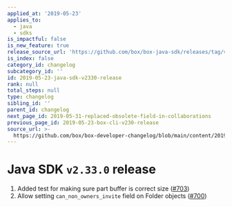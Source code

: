 ```yaml
---
applied_at: '2019-05-23'
applies_to:
  - java
  - sdks
is_impactful: false
is_new_feature: true
release_source_url: 'https://github.com/box/box-java-sdk/releases/tag/v2.33.0'
is_index: false
category_id: changelog
subcategory_id: ''
id: 2019-05-23-java-sdk-v2330-release
rank: null
total_steps: null
type: changelog
sibling_id: ''
parent_id: changelog
next_page_id: 2019-05-31-replaced-obsolete-field-in-collaborations
previous_page_id: 2019-05-23-box-cli-v230-release
source_url: >-
  https://github.com/box/box-developer-changelog/blob/main/content/2019/05-23-java-sdk-v2330-release.md
---
```

# Java SDK `v2.33.0` release

1. Added test for making sure part buffer is correct size ([#703](https://github.com/box/box-java-sdk/pull/703))
2. Allow setting `can_non_owners_invite` field on Folder objects ([#700](https://github.com/box/box-java-sdk/pull/700))
